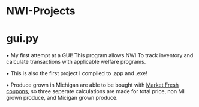 # NWI-Projects
# gui.py
• My first attempt at a GUI! This program allows NWI To track inventory and calculate transactions with applicable welfare programs.

• This is also the first project I compiled to .app and .exe!

• Produce grown in Michigan are able to be bought with [Market Fresh coupons](https://www.michigan.gov/documents/osa/2018_Market_Masters_presentation_624735_7.pdf), so three seperate calculations are made for total price, non MI grown produce, and Micigan grown produce. 
